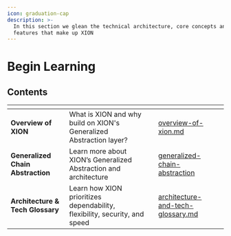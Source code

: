 ```yaml
---
icon: graduation-cap
description: >-
  In this section we glean the technical architecture, core concepts and key
  features that make up XION
---
```


# Begin Learning

## Contents

<table data-view="cards"><thead><tr><th></th><th></th><th></th><th data-hidden data-card-target data-type="content-ref"></th><th data-hidden data-card-cover data-type="files"></th></tr></thead><tbody><tr><td><strong>Overview of XION</strong></td><td>What is XION and why build on XION's Generalized Abstraction layer?</td><td></td><td><a href="overview-of-xion.md">overview-of-xion.md</a></td><td></td></tr><tr><td><strong>Generalized Chain Abstraction</strong></td><td>Learn more about XION’s Generalized Abstraction and architecture</td><td></td><td><a href="generalized-chain-abstraction/">generalized-chain-abstraction</a></td><td></td></tr><tr><td><strong>Architecture &#x26; Tech Glossary</strong></td><td>Learn how XION prioritizes dependability, flexibility, security, and speed</td><td></td><td><a href="architecture-and-tech-glossary.md">architecture-and-tech-glossary.md</a></td><td></td></tr></tbody></table>

